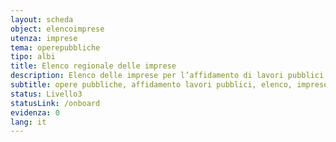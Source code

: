```yaml
---
layout: scheda
object: elencoimprese
utenza: imprese
tema: operepubbliche
tipo: albi
title: Elenco regionale delle imprese
description: Elenco delle imprese per l’affidamento di lavori pubblici di importo inferiore a un milione di euro
subtitle: opere pubbliche, affidamento lavori pubblici, elenco, imprese
status: Livello3
statusLink: /onboard
evidenza: 0
lang: it
---
```

